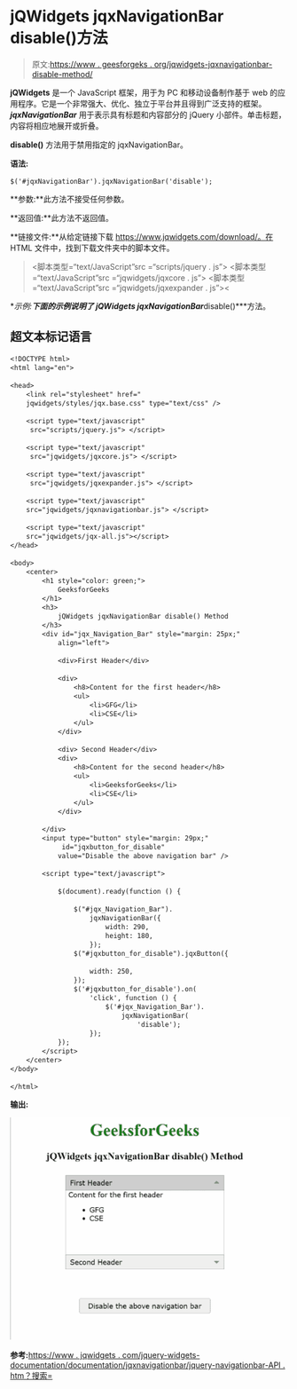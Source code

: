 # jQWidgets jqxNavigationBar disable()方法

> 原文:[https://www . geesforgeks . org/jqwidgets-jqxnavigationbar-disable-method/](https://www.geeksforgeeks.org/jqwidgets-jqxnavigationbar-disable-method/)

**jQWidgets** 是一个 JavaScript 框架，用于为 PC 和移动设备制作基于 web 的应用程序。它是一个非常强大、优化、独立于平台并且得到广泛支持的框架。 ***jqxNavigationBar*** 用于表示具有标题和内容部分的 jQuery 小部件。单击标题，内容将相应地展开或折叠。

**disable()** 方法用于禁用指定的 jqxNavigationBar。

**语法:**

```
$('#jqxNavigationBar').jqxNavigationBar('disable');
```

**参数:**此方法不接受任何参数。

**返回值:**此方法不返回值。

**链接文件:**从给定链接下载 https://www.jqwidgets.com/download/。在 HTML 文件中，找到下载文件夹中的脚本文件。

> <link rel="”stylesheet”" href="”jqwidgets/styles/jqx.base.css”" type="”text/css”">
> <脚本类型=“text/JavaScript”src =“scripts/jquery . js”></脚本>
> <脚本类型=“text/JavaScript”src =“jqwidgets/jqxcore . js”></脚本>
> <脚本类型=“text/JavaScript”src =“jqwidgets/jqxexpander . js”><

**示例:**下面的示例说明了 jQWidgets jqxNavigationBar***disable()***方法。

## 超文本标记语言

```
<!DOCTYPE html>
<html lang="en">

<head>
    <link rel="stylesheet" href="
    jqwidgets/styles/jqx.base.css" type="text/css" />

    <script type="text/javascript" 
     src="scripts/jquery.js"> </script>

    <script type="text/javascript" 
     src="jqwidgets/jqxcore.js"> </script>

    <script type="text/javascript"
     src="jqwidgets/jqxexpander.js"> </script>

    <script type="text/javascript" 
    src="jqwidgets/jqxnavigationbar.js"> </script>

    <script type="text/javascript" 
    src="jqwidgets/jqx-all.js"></script>
</head>

<body>
    <center>
        <h1 style="color: green;">
            GeeksforGeeks
        </h1>
        <h3>
            jQWidgets jqxNavigationBar disable() Method
        </h3>
        <div id="jqx_Navigation_Bar" style="margin: 25px;" 
            align="left">

            <div>First Header</div>

            <div>
                <h8>Content for the first header</h8>
                <ul>
                    <li>GFG</li>
                    <li>CSE</li>
                </ul>
            </div>

            <div> Second Header</div>
            <div>
                <h8>Content for the second header</h8>
                <ul>
                    <li>GeeksforGeeks</li>
                    <li>CSE</li>
                </ul>
            </div>

        </div>
        <input type="button" style="margin: 29px;" 
             id="jqxbutton_for_disable"
            value="Disable the above navigation bar" />

        <script type="text/javascript">

            $(document).ready(function () {

                $("#jqx_Navigation_Bar").
                    jqxNavigationBar({
                        width: 290,
                        height: 180,
                    });
                $("#jqxbutton_for_disable").jqxButton({

                    width: 250,
                });
                $('#jqxbutton_for_disable').on(
                    'click', function () {
                        $('#jqx_Navigation_Bar').
                            jqxNavigationBar(
                                'disable');
                    });
            });
        </script>
    </center>
</body>

</html>
```

**输出:**

![](img/b8f4912aeb19ec08e854b8b6a705418b.png)

**参考:**[https://www . jqwidgets . com/jquery-widgets-documentation/documentation/jqxnavigationbar/jquery-navigationbar-API . htm？搜索=](https://www.jqwidgets.com/jquery-widgets-documentation/documentation/jqxnavigationbar/jquery-navigationbar-api.htm?search=)